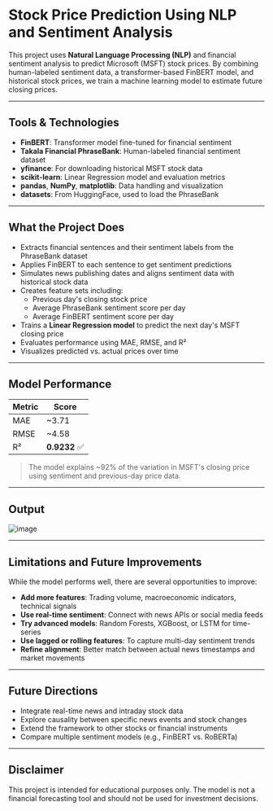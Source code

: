 # Stock Price Prediction Using NLP and Sentiment Analysis

This project uses **Natural Language Processing (NLP)** and financial sentiment analysis to predict Microsoft (MSFT) stock prices. By combining human-labeled sentiment data, a transformer-based FinBERT model, and historical stock prices, we train a machine learning model to estimate future closing prices.

---

## Tools & Technologies
- **FinBERT**: Transformer model fine-tuned for financial sentiment
- **Takala Financial PhraseBank**: Human-labeled financial sentiment dataset
- **yfinance**: For downloading historical MSFT stock data
- **scikit-learn**: Linear Regression model and evaluation metrics
- **pandas**, **NumPy**, **matplotlib**: Data handling and visualization
- **datasets**: From HuggingFace, used to load the PhraseBank

---

## What the Project Does

- Extracts financial sentences and their sentiment labels from the PhraseBank dataset
- Applies FinBERT to each sentence to get sentiment predictions
- Simulates news publishing dates and aligns sentiment data with historical stock data
- Creates feature sets including:
  - Previous day's closing stock price
  - Average PhraseBank sentiment score per day
  - Average FinBERT sentiment score per day
- Trains a **Linear Regression model** to predict the next day's MSFT closing price
- Evaluates performance using MAE, RMSE, and R²
- Visualizes predicted vs. actual prices over time

---

## Model Performance

| Metric | Score   |
|--------|---------|
| MAE    | ~3.71   |
| RMSE   | ~4.58   |
| R²     | **0.9232** ✅ |

> The model explains ~92% of the variation in MSFT's closing price using sentiment and previous-day price data.

---

## Output

![image](https://github.com/user-attachments/assets/a02e2e4f-bbd2-492d-97a2-4714de1afe0e)


---

## Limitations and Future Improvements

While the model performs well, there are several opportunities to improve:

- **Add more features**: Trading volume, macroeconomic indicators, technical signals
- **Use real-time sentiment**: Connect with news APIs or social media feeds
- **Try advanced models**: Random Forests, XGBoost, or LSTM for time-series
- **Use lagged or rolling features**: To capture multi-day sentiment trends
- **Refine alignment**: Better match between actual news timestamps and market movements

---

## Future Directions

- Integrate real-time news and intraday stock data
- Explore causality between specific news events and stock changes
- Extend the framework to other stocks or financial instruments
- Compare multiple sentiment models (e.g., FinBERT vs. RoBERTa)

---

## Disclaimer

This project is intended for educational purposes only. The model is not a financial forecasting tool and should not be used for investment decisions.


